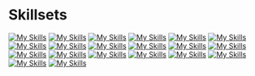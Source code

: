 # Skillsets

[![My Skills](https://skillicons.dev/icons?i=ableton,activitypub,actix,adonis,ae,aiscript,alpinejs,anaconda,androidstudio,angular,ansible,apollo&perline=12)](https://skillicons.dev)
[![My Skills](https://skillicons.dev/icons?i=apple,appwrite,arch,arduino,astro,atom,au,autocad,aws,azul,azure,babel&perline=12)](https://skillicons.dev)
[![My Skills](https://skillicons.dev/icons?i=bash,bevy,bitbucket,blender,bootstrap,bsd,bun,c,cs,cpp,crystal,cassandra&perline=12)](https://skillicons.dev)
[![My Skills](https://skillicons.dev/icons?i=clion,clojure,cloudflare,cmake,codepen,coffeescript,css,cypress,d3,dart,debian,deno&perline=12)](https://skillicons.dev)
[![My Skills](https://skillicons.dev/icons?i=devto,discord,bots,discordjs,django,docker,dotnet,dynamodb,eclipse,elasticsearch,electron,elixir&perline=12)](https://skillicons.dev)
[![My Skills](https://skillicons.dev/icons?i=elysia,emacs,ember,emotion,express,fastapi,fediverse,figma,firebase,flask,flutter,forth&perline=12)](https://skillicons.dev)
[![My Skills](https://skillicons.dev/icons?i=fortran,gamemakerstudio,gatsby,gcp,git,github,githubactions,gitla,gmail,gherkin,go,gradle&perline=12)](https://skillicons.dev)
[![My Skills](https://skillicons.dev/icons?i=godot,grafana,graphql,gtk,gulp,haskell,haxe,haxeflixel,heroku,hibernate,html,htmx&perline=12)](https://skillicons.dev)
[![My Skills](https://skillicons.dev/icons?i=idea,ai,instagram,ipfs,java,js,jenkins,jest,jquery,kafka,kali,kotlin&perline=12)](https://skillicons.dev)
[![My Skills](https://skillicons.dev/icons?i=ktor,kubernetes,laravel,latex,less,linkedin,linux,lit,lua,md,mastodon,materialui&perline=12)](https://skillicons.dev)
[![My Skills](https://skillicons.dev/icons?i=matlab,maven,mint,misskey,mongodb,mysql,neovim,nestjs,netlify,nextjs,nginx,nim&perline=12)](https://skillicons.dev)
[![My Skills](https://skillicons.dev/icons?i=nix,nodejs,notion,npm,nuxtjs,obsidian,ocaml,octave,opencv,openshift,openstack,p5js&perline=12)](https://skillicons.dev)
[![My Skills](https://skillicons.dev/icons?i=perl,ps,php,phpstorm,pinia,pkl,plan9,planetscale,pnpm,postgres,postman,powershell&perline=12)](https://skillicons.dev)
[![My Skills](https://skillicons.dev/icons?i=pr,prisma,processing,prometheus,pug,pycharm,py,pytorch,qt,r,rabbitmq,rails&perline=12)](https://skillicons.dev)
[![My Skills](https://skillicons.dev/icons?i=raspberrypi,react,reactivex,redhat,redis,redux,regex,remix,replit,rider,robloxstudio,rocket&perline=12)](https://skillicons.dev)
[![My Skills](https://skillicons.dev/icons?i=rollupjs,ros,ruby,rust,sass,spring,sqlite,stackoverflow,styledcomponents,sublime,supabase,scala&perline=12)](https://skillicons.dev)
[![My Skills](https://skillicons.dev/icons?i=sklearn,selenium,sentry,sequelize,sketchup,solidity,solidjs,svelte,svg,swift,symfony,tailwind&perline=12)](https://skillicons.dev)
[![My Skills](https://skillicons.dev/icons?i=tauri,tensorflow,terraform,threejs,twitter,ts,ubuntu,unity,unreal,v,vala,vercel&perline=12)](https://skillicons.dev)
[![My Skills](https://skillicons.dev/icons?i=vim,visualstudio,vite,vitest,vscode,vscodium,vue,vuetify,wasm,webflow,webpack,webstorm&perline=12)](https://skillicons.dev)
[![My Skills](https://skillicons.dev/icons?i=windicss,windows,wordpress,workers,xd,yarn,yew,zig&perline=8)](https://skillicons.dev)
